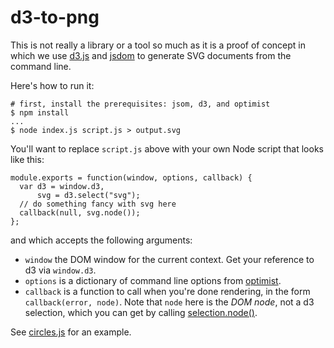 # d3-to-png

This is not really a library or a tool so much as it is a proof of concept in
which we use [d3.js](http://d3js.org) and
[jsdom](https://github.com/tmpvar/jsdom) to generate SVG documents from the
command line.

Here's how to run it:

```
# first, install the prerequisites: jsom, d3, and optimist
$ npm install
...
$ node index.js script.js > output.svg
```

You'll want to replace `script.js` above with your own Node script that looks
like this:

```
module.exports = function(window, options, callback) {
  var d3 = window.d3,
      svg = d3.select("svg");
  // do something fancy with svg here
  callback(null, svg.node());
};
```

and which accepts the following arguments:

* `window` the DOM window for the current context. Get your reference to d3 via
  `window.d3`.
* `options` is a dictionary of command line options from
  [optimist](https://github.com/substack/node-optimist).
* `callback` is a function to call when you're done rendering, in the form
  `callback(error, node)`. Note that `node` here is the *DOM node*, not a d3
  selection, which you can get by calling [selection.node()](https://github.com/mbostock/d3/wiki/Selections#wiki-node).

See [circles.js](blob/master/circles.js) for an example.
